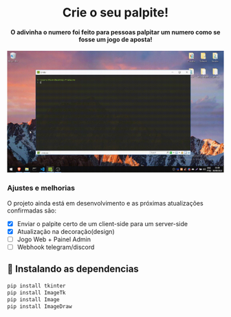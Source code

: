 <h1 align="center">
  Crie o seu palpite!
</h1>
<h4 align="center">O adivinha o numero foi feito para pessoas palpitar um numero como se fosse um jogo de aposta!</h4>

![screenshot](https://github.com/Xmroot/Adivinhe_o_numero/blob/main/2023-08-06-03-09-14.gif)

### Ajustes e melhorias

O projeto ainda está em desenvolvimento e as próximas atualizações confirmadas são:

- [x] Enviar o palpite certo de um client-side para um server-side
- [x] Atualização na decoração(design)
- [ ] Jogo Web + Painel Admin
- [ ] Webhook telegram/discord

## 📒 Instalando as dependencias

```
pip install tkinter
pip install ImageTk
pip install Image
pip install ImageDraw
```
